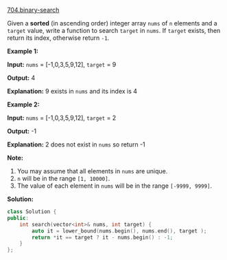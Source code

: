 [704.binary-search](https://leetcode.com/problems/binary-search/)  

Given a **sorted** (in ascending order) integer array `nums` of `n` elements and a `target` value, write a function to search `target` in `nums`. If `target` exists, then return its index, otherwise return `-1`.

  
**Example 1:**

  
**Input:** `nums` = \[-1,0,3,5,9,12\], `target` = 9
  
**Output:** 4
  
**Explanation:** 9 exists in `nums` and its index is 4
  

  

**Example 2:**

  
**Input:** `nums` = \[-1,0,3,5,9,12\], `target` = 2
  
**Output:** -1
  
**Explanation:** 2 does not exist in `nums` so return -1
  

**Note:**

1.  You may assume that all elements in `nums` are unique.
2.  `n` will be in the range `[1, 10000]`.
3.  The value of each element in `nums` will be in the range `[-9999, 9999]`.  



**Solution:**  

```cpp
class Solution {
public:
    int search(vector<int>& nums, int target) {
        auto it = lower_bound(nums.begin(), nums.end(), target );
        return *it == target ? it - nums.begin() : -1;
    }
};
```
      